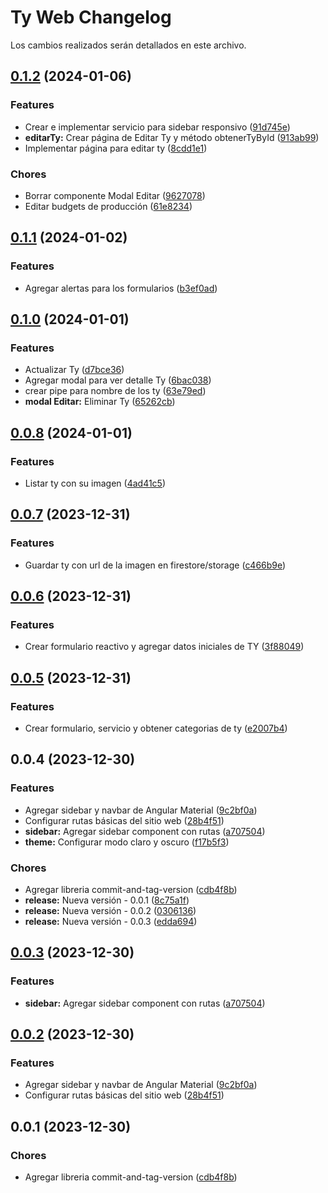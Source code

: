 # Ty Web Changelog

Los cambios realizados serán detallados en este archivo.
## [0.1.2](https://github.com/catalogo-ty/ty-web/compare/v0.1.1...v0.1.2) (2024-01-06)


### Features

* Crear e implementar servicio para sidebar responsivo ([91d745e](https://github.com/catalogo-ty/ty-web/commit/91d745ed6015b7797833b46e54362f92d1f9997f))
* **editarTy:** Crear página de Editar Ty y método obtenerTyById ([913ab99](https://github.com/catalogo-ty/ty-web/commit/913ab99f90554c6187ad2f9104603502aef4e7b8))
* Implementar página para editar ty ([8cdd1e1](https://github.com/catalogo-ty/ty-web/commit/8cdd1e1ae0f1e1f27adb23a24b7384797106f0f0))


### Chores

* Borrar componente Modal Editar ([9627078](https://github.com/catalogo-ty/ty-web/commit/9627078fce7f7df7c78dcc864e2e0b2ce24e8b1c))
* Editar budgets de producción ([61e8234](https://github.com/catalogo-ty/ty-web/commit/61e8234286c1341ff388377b631972b9dda7594e))

## [0.1.1](https://github.com/catalogo-ty/ty-web/compare/v0.1.0...v0.1.1) (2024-01-02)


### Features

* Agregar alertas para los formularios ([b3ef0ad](https://github.com/catalogo-ty/ty-web/commit/b3ef0adcac2822248521006ba543dbb2571d2f05))

## [0.1.0](https://github.com/catalogo-ty/ty-web/compare/v0.0.8...v0.1.0) (2024-01-01)


### Features

* Actualizar Ty ([d7bce36](https://github.com/catalogo-ty/ty-web/commit/d7bce3648d18f15c4e3217c0edd6bd28173448f1))
* Agregar modal para ver detalle Ty ([6bac038](https://github.com/catalogo-ty/ty-web/commit/6bac038fec88ca0b340f07718d281c9587b2f4be))
* crear pipe para nombre de los ty ([63e79ed](https://github.com/catalogo-ty/ty-web/commit/63e79ed6b33f3fbc4c99b660d7ccc9fa736d960b))
* **modal Editar:** Eliminar Ty ([65262cb](https://github.com/catalogo-ty/ty-web/commit/65262cba41e8df7be1a51bbb5929bfd91ff347d9))

## [0.0.8](https://github.com/catalogo-ty/ty-web/compare/v0.0.7...v0.0.8) (2024-01-01)


### Features

* Listar ty con su imagen ([4ad41c5](https://github.com/catalogo-ty/ty-web/commit/4ad41c51a6af502d3c6e5f1d65839449a5a31f68))

## [0.0.7](https://github.com/catalogo-ty/ty-web/compare/v0.0.6...v0.0.7) (2023-12-31)


### Features

* Guardar ty con url de la imagen en firestore/storage ([c466b9e](https://github.com/catalogo-ty/ty-web/commit/c466b9e66c969e82f67b62233e07a7125ddf933f))

## [0.0.6](https://github.com/catalogo-ty/ty-web/compare/v0.0.5...v0.0.6) (2023-12-31)


### Features

* Crear formulario reactivo y agregar datos iniciales de TY ([3f88049](https://github.com/catalogo-ty/ty-web/commit/3f88049752dc666571df70a487cff1921f2d84cb))

## [0.0.5](https://github.com/catalogo-ty/ty-web/compare/v0.0.4...v0.0.5) (2023-12-31)


### Features

* Crear formulario, servicio y obtener categorias de ty ([e2007b4](https://github.com/catalogo-ty/ty-web/commit/e2007b4856fa07de0b22552201465e9c46dae3fc))

## 0.0.4 (2023-12-30)


### Features

* Agregar sidebar y navbar de Angular Material ([9c2bf0a](https://github.com/catalogo-ty/ty-web/commit/9c2bf0aba195f2e9e26e6e325d4e2794e037361b))
* Configurar rutas básicas del sitio web ([28b4f51](https://github.com/catalogo-ty/ty-web/commit/28b4f51895e3e5eb5e2d0adc38866f979180b05c))
* **sidebar:** Agregar sidebar component con rutas ([a707504](https://github.com/catalogo-ty/ty-web/commit/a70750486f13412e2cb69104d799d6519e0203cf))
* **theme:** Configurar modo claro y oscuro ([f17b5f3](https://github.com/catalogo-ty/ty-web/commit/f17b5f32525b62bb3015de5077793bee1988853d))


### Chores

* Agregar libreria commit-and-tag-version ([cdb4f8b](https://github.com/catalogo-ty/ty-web/commit/cdb4f8b80badaebf8bbaf698faf25b3037eccb48))
* **release:** Nueva versión - 0.0.1 ([8c75a1f](https://github.com/catalogo-ty/ty-web/commit/8c75a1fc287c861813dd5560e0639ed1fecc1aba))
* **release:** Nueva versión - 0.0.2 ([0306136](https://github.com/catalogo-ty/ty-web/commit/0306136235d3ef8c05ae883db46338ff72148d4e))
* **release:** Nueva versión - 0.0.3 ([edda694](https://github.com/catalogo-ty/ty-web/commit/edda694eee9069acb20fab5b97476f6d2b4db05d))

## [0.0.3](https://github.com/catalogo-ty/ty-web/compare/v0.0.2...v0.0.3) (2023-12-30)


### Features

* **sidebar:** Agregar sidebar component con rutas ([a707504](https://github.com/catalogo-ty/ty-web/commit/a70750486f13412e2cb69104d799d6519e0203cf))

## [0.0.2](https://github.com/catalogo-ty/ty-web/compare/v0.0.1...v0.0.2) (2023-12-30)


### Features

* Agregar sidebar y navbar de Angular Material ([9c2bf0a](https://github.com/catalogo-ty/ty-web/commit/9c2bf0aba195f2e9e26e6e325d4e2794e037361b))
* Configurar rutas básicas del sitio web ([28b4f51](https://github.com/catalogo-ty/ty-web/commit/28b4f51895e3e5eb5e2d0adc38866f979180b05c))

## 0.0.1 (2023-12-30)


### Chores

* Agregar libreria commit-and-tag-version ([cdb4f8b](https://github.com/catalogo-ty/ty-web/commit/cdb4f8b80badaebf8bbaf698faf25b3037eccb48))
